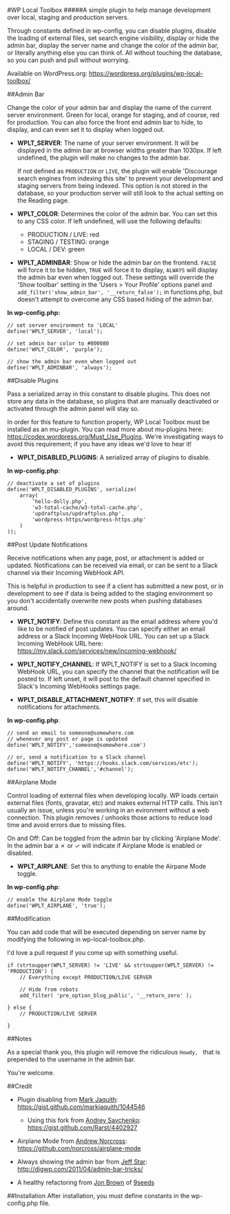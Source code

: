 #WP Local Toolbox
#####A simple plugin to help manage development over local, staging and production servers.

Through constants defined in wp-config, you can disable plugins, disable the  loading of external files, set search engine visibility, display or hide the admin bar, display the server name and change the color of the admin bar, or literally anything else you can think of. All without touching the database, so you can push and pull without worrying.

Available on WordPress.org: https://wordpress.org/plugins/wp-local-toolbox/

##Admin Bar

Change the color of your admin bar and display the name of the current server environment. Green for local, orange for staging, and of course, red for production. You can also force the front end admin bar to hide, to display, and can even set it to display when logged out.

* **WPLT_SERVER**: The name of your server environment. It will be displayed in the admin bar at browser widths greater than 1030px. If left undefined, the plugin will make no changes to the admin bar. 

	If not defined as `PRODUCTION` or `LIVE`, the plugin will enable 'Discourage search engines from indexing this site' to prevent your development and staging servers from being indexed. This option is not stored in the database, so your production server will still look to the actual setting on the Reading page.

* **WPLT_COLOR**: Determines the color of the admin bar. You can set this to any CSS color. If left undefined, will use the following defaults: 
	
	* PRODUCTION / LIVE: red
	* STAGING / TESTING: orange
	* LOCAL / DEV: green

* **WPLT_ADMINBAR**: Show or hide the admin bar on the frontend. `FALSE` will force it to be hidden, `TRUE` will force it to display, `ALWAYS` will display the admin bar even when logged out. These settings will override the 'Show toolbar' setting in the 'Users > Your Profile' options panel and `add_filter('show_admin_bar', '__return_false');` in functions.php, but doesn't attempt to overcome any CSS based hiding of the admin bar.

**In wp-config.php:**

```
// set server environment to 'LOCAL'
define('WPLT_SERVER', 'local');

// set admin bar color to #800080
define('WPLT_COLOR', 'purple');

// show the admin bar even when logged out
define('WPLT_ADMINBAR', 'always');
```

##Disable Plugins

Pass a serialized array in this constant to disable plugins. This does not store any data in the database, so plugins that are manually deactivated or activated through the admin panel will stay so.

In order for this feature to function properly, WP Local Toolbox must be installed as an mu-plugin. You can read more about mu-plugins here: https://codex.wordpress.org/Must_Use_Plugins. We're investigating ways to avoid this requirement; if you have any ideas we'd love to hear it!

* **WPLT_DISABLED_PLUGINS**: A serialized array of plugins to disable.

**In wp-config.php**:

```
// deactivate a set of plugins
define('WPLT_DISABLED_PLUGINS', serialize(
	array(
		'hello-dolly.php',
		'w3-total-cache/w3-total-cache.php',
		'updraftplus/updraftplus.php',
		'wordpress-https/wordpress-https.php'
	)
));
```

##Post Update Notifications

Receive notifications when any page, post, or attachment is added or updated. Notifications can be received via email, or can be sent to a Slack channel via their Incoming WebHook API.

This is helpful in production to see if a client has submitted a new post, or in development to see if data is being added to the staging environment so you don't accidentally overwrite new posts when pushing databases around.

* **WPLT_NOTIFY**: Define this constant as the email address where you'd like to be notified of post updates. You can specify either an email address or a Slack Incoming WebHook URL. You can set up a Slack Incoming WebHook URL here: https://my.slack.com/services/new/incoming-webhook/

* **WPLT_NOTIFY_CHANNEL**: If WPLT_NOTIFY is set to a Slack Incoming WebHook URL, you can specify the channel that the notification will be posted to. If left unset, it will post to the default channel specified in Slack's Incoming WebHooks settings page.

* **WPLT_DISABLE_ATTACHMENT_NOTIFY**: If set, this will disable notifications for attachments.

**In wp-config.php**:

```
// send an email to someone@somewhere.com 
// whenever any post or page is updated
define('WPLT_NOTIFY','someone@somewhere.com')

// or, send a notification to a Slack channel
define('WPLT_NOTIFY', 'https://hooks.slack.com/services/etc');
define('WPLT_NOTIFY_CHANNEL','#channel');
```

##Airplane Mode

Control loading of external files when developing locally. WP loads certain external files (fonts, gravatar, etc) and makes external HTTP calls. This isn't usually an issue, unless you're working in an evironment without a web connection. This plugin removes / unhooks those actions to reduce load time and avoid errors due to missing files.

On and Off: Can be toggled from the admin bar by clicking 'Airplane Mode'. In the admin bar a ✗ or ✓ will indicate if Airplane Mode is enabled or disabled. 

* **WPLT_AIRPLANE**: Set this to anything to enable the Airpane Mode toggle.

**In wp-config.php**:

```
// enable the Airplane Mode toggle
define('WPLT_AIRPLANE', 'true');
```

##Modification

You can add code that will be executed depending on server name by modifying the following in wp-local-toolbox.php.

I'd love a pull request if you come up with something useful.

```
if (strtoupper(WPLT_SERVER) != 'LIVE' && strtoupper(WPLT_SERVER) != 'PRODUCTION') {
	// Everything except PRODUCTION/LIVE SERVER

	// Hide from robots
	add_filter( 'pre_option_blog_public', '__return_zero' );

} else {
	// PRODUCTION/LIVE SERVER

}
```

##Notes

As a special thank you, this plugin will remove the ridiculous `Howdy, ` that is prepended to the username in the admin bar.

You're welcome.

##Credit

* Plugin disabling from [Mark Jaquith](https://twitter.com/markjaquith): https://gist.github.com/markjaquith/1044546

	* Using this fork from [Andrey Savchenko](https://twitter.com/rarst): https://gist.github.com/Rarst/4402927

* Airplane Mode from [Andrew Norcross](https://twitter.com/norcross): https://github.com/norcross/airplane-mode

* Always showing the admin bar from [Jeff Star](https://twitter.com/perishable): http://digwp.com/2011/04/admin-bar-tricks/

* A healthy refactoring from [Jon Brown](https://twitter.com/jb510) of [9seeds](http://9seeds.com/)

##Installation
After installation, you must define constants in the wp-config.php file.
